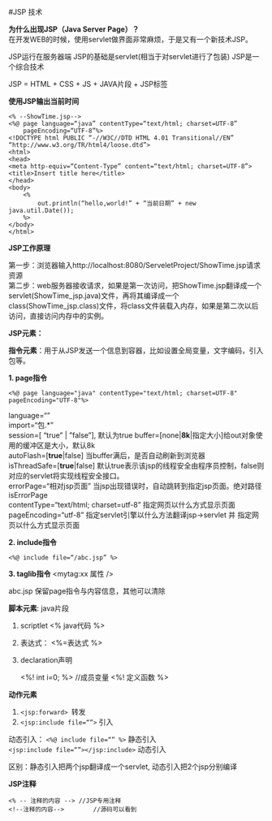 #JSP 技术

**为什么出现JSP（Java Server Page）？**  
在开发WEB的时候，使用servlet做界面非常麻烦，于是又有一个新技术JSP。

JSP运行在服务器端
JSP的基础是servlet(相当于对servlet进行了包装)
JSP是一个综合技术 

JSP = HTML + CSS + JS + JAVA片段 + JSP标签

**使用JSP输出当前时间**
	
	<% --ShowTime.jsp-->
	<%@ page language=“java” contentType=“text/html; charset=UTF-8”
	    pageEncoding=“UTF-8”%>
	<!DOCTYPE html PUBLIC “-//W3C//DTD HTML 4.01 Transitional//EN” “http://www.w3.org/TR/html4/loose.dtd”>
	<html>
	<head>
	<meta http-equiv=“Content-Type” content=“text/html; charset=UTF-8”>
	<title>Insert title here</title>
	</head>
	<body>
		<%
			out.println(“hello,world!” + “当前日期” + new java.util.Date());
		%>
	</body>
	</html>


**JSP工作原理**


第一步：浏览器输入http://localhost:8080/ServeletProject/ShowTime.jsp请求资源  
第二步：web服务器接收请求，如果是第一次访问，把ShowTime.jsp翻译成一个servlet(ShowTime_jsp.java)文件，再将其编译成一个class(ShowTime_jsp.class)文件，将class文件装载入内存，如果是第二次以后访问，直接访问内存中的实例。


**JSP元素：**


**指令元素**：用于从JSP发送一个信息到容器，比如设置全局变量，文字编码，引入包等。  

**1. page指令**  

`<%@ page language="java" contentType="text/html; charset=UTF-8" pageEncoding="UTF-8"%>`

language=“”  
import=“包.*”  
session=[ “true” | ”false”], 默认为true
buffer=[none|**8k**|指定大小]给out对象使用的缓冲区是大小，默认8k  
autoFlash=[**true**|false] 当buffer满后，是否自动刷新到浏览器  
isThreadSafe=[**true**|false] 默认true表示该jsp的线程安全由程序员控制，false则对应的servlet将实现线程安全接口。  
errorPage=“相对jsp页面” 当jsp出现错误时，自动跳转到指定jsp页面。绝对路径  
isErrorPage  
contentType=“text/html; charset=utf-8” 指定网页以什么方式显示页面  
pageEncoding=“utf-8” 指定servlet引擎以什么方法翻译jsp->servlet 并 指定网页以什么方式显示页面

**2. include指令**


`<%@ include file=“/abc.jsp” %>`


**3. taglib指令**
<mytag:xx 属性 />

abc.jsp 保留page指令与内容信息，其他可以清除



**脚本元素**: java片段


1. scriptlet <% java代码 %>
2. 表达式： <%=表达式 %>
3. declaration声明

	<%! int i=0; %>  //成员变量
	<%! 定义函数 %> 



**动作元素**


1. `<jsp:forward> `转发
2. `<jsp:include file=“”>` 引入

动态引入：
`<%@ include file=“” %>` 静态引入  
`<jsp:include file=“”></jsp:include>` 动态引入  


区别：静态引入把两个jsp翻译成一个servlet, 动态引入把2个jsp分别编译

**JSP注释**


	<% -- 注释的内容 -->	//JSP专用注释  
	<!--注释的内容-->		//源码可以看到


